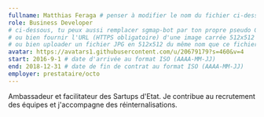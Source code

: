 ```yaml
---
fullname: Matthias Feraga # penser à modifier le nom du fichier ci-dessus !
role: Business Developer
# ci-dessous, tu peux aussi remplacer sgmap-bot par ton propre pseudo Github
# ou bien fournir l'URL (HTTPS obligatoire) d'une image carrée 512x512 minimum
# ou bien uploader un fichier JPG en 512x512 du même nom que ce fichier dans /img/authors et effacer cette ligne
avatar: https://avatars1.githubusercontent.com/u/20679179?s=460&v=4
start: 2016-9-1 # date d'arrivée au format ISO (AAAA-MM-JJ)
end: 2018-12-31 # date de fin de contrat au format ISO (AAAA-MM-JJ)
employer: prestataire/octo
---
```


Ambassadeur et facilitateur des Sartups d'Etat. Je contribue au recrutement des équipes et j'accompagne des réinternalisations.
